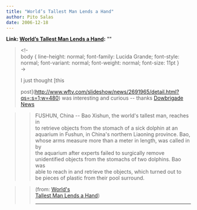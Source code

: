 ```yaml
---
title: "World’s Tallest Man Lends a Hand"
author: Pito Salas
date: 2006-12-18
---
```


**Link: [World’s Tallest Man Lends a Hand](None):** ""


>
> <!-  
>  body { line-height: normal; font-family: Lucida Grande; font-style: normal;
> font-variant: normal; font-weight: normal; font-size: 11pt }  
>  ->
>
> I just thought [this  
>
> post](<http://www.wftv.com/slideshow/news/2691965/detail.html?qs=;s=1;w=480>)
> was interesting and curious -- thanks [Dowbrigade  
> News](<http://blogs.law.harvard.edu/dowbrigade/>)
>

>> FUSHUN, China -- Bao Xishun, the world's tallest man, reaches in  
>  to retrieve objects from the stomach of a sick dolphin at an  
>  aquarium in Fushun, in China's northern Liaoning province. Bao,  
>  whose arms measure more than a meter in length, was called in by  
>  the aquarium after experts failed to surgically remove  
>  unidentified objects from the stomachs of two dolphins. Bao was  
>  able to reach in and retrieve the objects, which turned out to  
>  be pieces of plastic from their pool surround.
>>

>> (from: [World's  
>  Tallest Man Lends a
> Hand](<http://www.wftv.com/slideshow/news/2691965/detail.html?qs=;s=1;w=480>))  
>>  
>> ---


